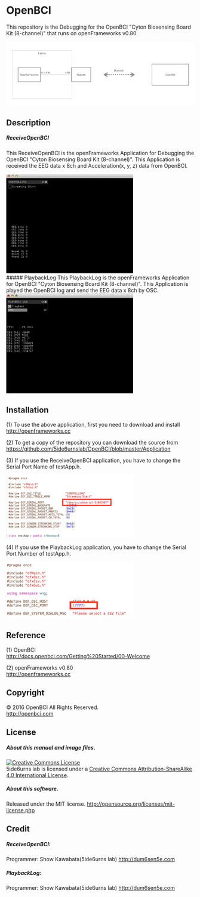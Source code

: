 # OpenBCI
This repository is the Debugging for the OpenBCI "Cyton Biosensing Board Kit (8-channel)" that runs on openFrameworks v0.80. 

<img class="photo" src="https://github.com/5ide6urnslab/OpenBCI/blob/master/Resource/System.png" width="600px" />

## Description
##### ReceiveOpenBCI
This ReceiveOpenBCI is the openFrameworks Application for Debugging the OpenBCI "Cyton Biosensing Board Kit (8-channel)". This Application is received the EEG data x 8ch and Acceleration(x, y, z) data from OpenBCI.

<img class="photo" src="https://github.com/5ide6urnslab/OpenBCI/blob/master/Resource/ReceiveOpenBCI.png" width="340px" />

<br>
##### PlaybackLog
This PlaybackLog is the openFrameworks Application for OpenBCI "Cyton Biosensing Board Kit (8-channel)". This Application is played the OpenBCI log and send the EEG data x 8ch by OSC.

<img class="photo" src="https://github.com/5ide6urnslab/OpenBCI/blob/master/Resource/PlayBack.png" width="340px" />

## Installation
(1) To use the above application, first you need to download and install  
http://openframeworks.cc

(2) To get a copy of the repository you can download the source from  
https://github.com/5ide6urnslab/OpenBCI/blob/master/Application

(3) If you use the ReceiveOpenBCI application, you have to change the Serial Port Name of testApp.h.

<img class="photo" src="https://github.com/5ide6urnslab/OpenBCI/blob/master/Resource/SerialPortName.png" width="340px" />

(4) If you use the PlaybackLog application, you have to change the Serial Port Number of testApp.h.

<img class="photo" src="https://github.com/5ide6urnslab/OpenBCI/blob/master/Resource/SerialPortNumber.png" width="340px" />


## Reference
(1) OpenBCI  
http://docs.openbci.com/Getting%20Started/00-Welcome

(2) openFrameworks v0.80  
http://openframeworks.cc

## Copyright
© 2016 OpenBCI All Rights Reserved.  
   http://openbci.com

## License
##### About this manual and image files.
<a rel="license" href="http://creativecommons.org/licenses/by-sa/4.0/"><img alt="Creative Commons License" style="border-width:0" src="https://i.creativecommons.org/l/by-sa/4.0/88x31.png" /></a><br />5ide6urns lab is licensed under a <a rel="license" href="http://creativecommons.org/licenses/by-sa/4.0/">Creative Commons Attribution-ShareAlike 4.0 International License</a>.

##### About this software. 
Released under the MIT license. http://opensource.org/licenses/mit-license.php

## Credit
##### ReceiveOpenBCI:

Programmer:   Show Kawabata(5ide6urns lab) http://dum6sen5e.com    

##### PlaybackLog:

Programmer:   Show Kawabata(5ide6urns lab) http://dum6sen5e.com    
